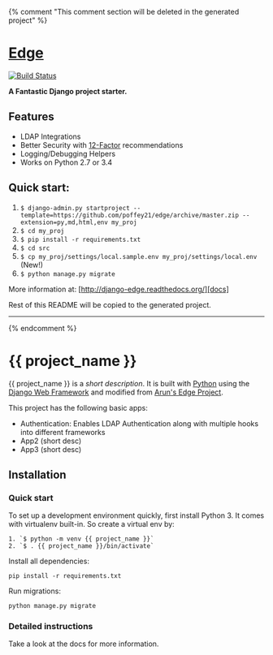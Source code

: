 {% comment "This comment section will be deleted in the generated project" %}

# [Edge][docs]

[![Build Status](https://travis-ci.org/arocks/edge.svg?branch=master)](https://travis-ci.org/arocks/edge)

**A Fantastic Django project starter.**

## Features

* LDAP Integrations
* Better Security with [12-Factor](http://12factor.net/) recommendations 
* Logging/Debugging Helpers
* Works on Python 2.7 or 3.4

## Quick start:

1. `$ django-admin.py startproject --template=https://github.com/poffey21/edge/archive/master.zip --extension=py,md,html,env my_proj`
2. `$ cd my_proj`
3. `$ pip install -r requirements.txt `
4. `$ cd src`
5. `$ cp my_proj/settings/local.sample.env my_proj/settings/local.env` (New!)
6. `$ python manage.py migrate`

More information at: [http://django-edge.readthedocs.org/][docs]


[docs]: http://django-edge.readthedocs.org/

Rest of this README will be copied to the generated project.

--------------------------------------------------------------------------------------------

{% endcomment %}

# {{ project_name }}

{{ project_name }} is a _short description_. It is built with [Python][0] using the [Django Web Framework][1] and modified from [Arun's Edge Project][2].

This project has the following basic apps:

* Authentication: Enables LDAP Authentication along with multiple hooks into different frameworks
* App2 (short desc)
* App3 (short desc)

## Installation

### Quick start

To set up a development environment quickly, first install Python 3. It
comes with virtualenv built-in. So create a virtual env by:

    1. `$ python -m venv {{ project_name }}`
    2. `$ . {{ project_name }}/bin/activate`

Install all dependencies:

    pip install -r requirements.txt

Run migrations:

    python manage.py migrate

### Detailed instructions

Take a look at the docs for more information.

[0]: https://www.python.org/
[1]: https://www.djangoproject.com/
[2]: https://github.com/arocks/edge